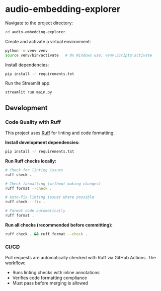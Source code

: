 # audio-embedding-explorer

Navigate to the project directory:
```bash
cd audio-embedding-explorer
```
Create and activate a virtual environment:
```bash
python -m venv venv
source venv/bin/activate   # On Windows use: venv\Scripts\activate
```
Install dependencies:
```bash
pip install -r requirements.txt
```
Run the Streamlit app:
```bash
streamlit run main.py
```

## Development

### Code Quality with Ruff

This project uses [Ruff](https://docs.astral.sh/ruff/) for linting and code formatting. 

**Install development dependencies:**
```bash
pip install -r requirements.txt
```

**Run Ruff checks locally:**
```bash
# Check for linting issues
ruff check .

# Check formatting (without making changes)
ruff format --check .

# Auto-fix linting issues where possible
ruff check --fix .

# Format code automatically
ruff format .
```

**Run all checks (recommended before committing):**
```bash
ruff check . && ruff format --check .
```

### CI/CD

Pull requests are automatically checked with Ruff via GitHub Actions. The workflow:
- Runs linting checks with inline annotations
- Verifies code formatting compliance
- Must pass before merging is allowed